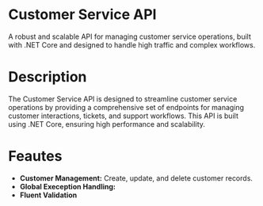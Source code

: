 Customer Service API
==============
A robust and scalable API for managing customer service operations, built with .NET Core and designed to handle high traffic and complex workflows.

Description
==============
The Customer Service API is designed to streamline customer service operations by providing a comprehensive set of endpoints for managing customer interactions, tickets, and support workflows. This API is built using .NET Core, ensuring high performance and scalability.

Feautes
=======
- **Customer Management:** Create, update, and delete customer records.
- **Global Exeception Handling:**
- **Fluent Validation**
